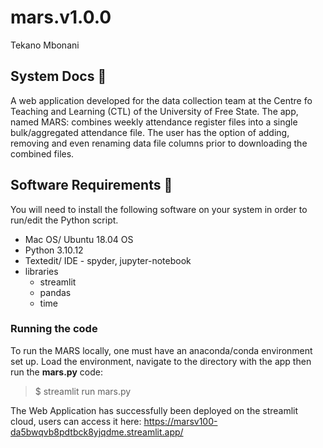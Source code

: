 # mars.v1.0.0
Tekano Mbonani

## System Docs 📃
A web application developed for the data collection team at the Centre fo Teaching and Learning (CTL) of the University of Free State. The app, named MARS: combines weekly attendance register files into a single bulk/aggregated attendance file. The user has the option of adding, removing and even renaming data file columns prior to downloading the combined files.

## Software Requirements 🔌
You will need to install the following software on your system in order to run/edit the Python script.
* Mac OS/ Ubuntu 18.04 OS
* Python 3.10.12
* Textedit/ IDE - spyder, jupyter-notebook
* libraries
  * streamlit
  * pandas
  * time
### Running the code
To run the MARS locally, one must have an anaconda/conda environment set up. Load the environment, navigate to the directory with the app then run the **mars.py** code:

> $ streamlit run mars.py

The Web Application has successfully been deployed on the streamlit cloud, users can access it here: https://marsv100-da5bwqvb8pdtbck8yjqdme.streamlit.app/
